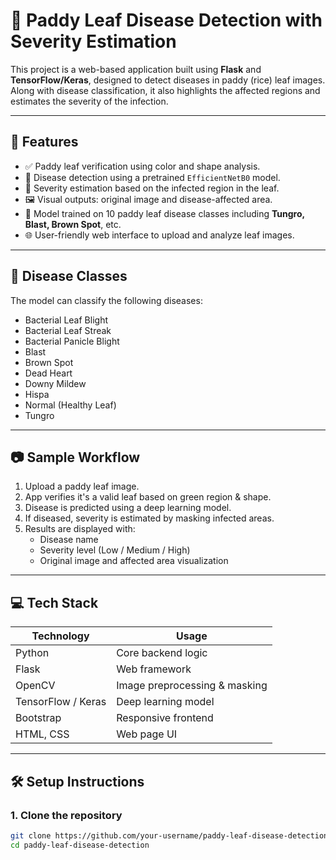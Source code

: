 # 🌾 Paddy Leaf Disease Detection with Severity Estimation

This project is a web-based application built using **Flask** and **TensorFlow/Keras**, designed to detect diseases in paddy (rice) leaf images. Along with disease classification, it also highlights the affected regions and estimates the severity of the infection.

---

## 📌 Features

- ✅ Paddy leaf verification using color and shape analysis.
- 🌿 Disease detection using a pretrained `EfficientNetB0` model.
- 🔬 Severity estimation based on the infected region in the leaf.
- 🖼️ Visual outputs: original image and disease-affected area.
- 🧠 Model trained on 10 paddy leaf disease classes including **Tungro, Blast, Brown Spot**, etc.
- 🌐 User-friendly web interface to upload and analyze leaf images.

---

## 🧪 Disease Classes

The model can classify the following diseases:
- Bacterial Leaf Blight
- Bacterial Leaf Streak
- Bacterial Panicle Blight
- Blast
- Brown Spot
- Dead Heart
- Downy Mildew
- Hispa
- Normal (Healthy Leaf)
- Tungro

---

## 📷 Sample Workflow

1. Upload a paddy leaf image.
2. App verifies it's a valid leaf based on green region & shape.
3. Disease is predicted using a deep learning model.
4. If diseased, severity is estimated by masking infected areas.
5. Results are displayed with:
   - Disease name
   - Severity level (Low / Medium / High)
   - Original image and affected area visualization

---

## 💻 Tech Stack

| Technology | Usage |
|-----------|-------|
| Python | Core backend logic |
| Flask | Web framework |
| OpenCV | Image preprocessing & masking |
| TensorFlow / Keras | Deep learning model |
| Bootstrap | Responsive frontend |
| HTML, CSS | Web page UI |

---

## 🛠️ Setup Instructions

### 1. Clone the repository

```bash
git clone https://github.com/your-username/paddy-leaf-disease-detection.git
cd paddy-leaf-disease-detection
